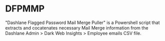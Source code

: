 # DFPMMP
"Dashlane Flagged Password Mail Merge Puller" is a Powershell script that extracts and cocatenates necessary Mail Merge information from the Dashlane Admin > Dark Web Insights > Employee emails CSV file. 
